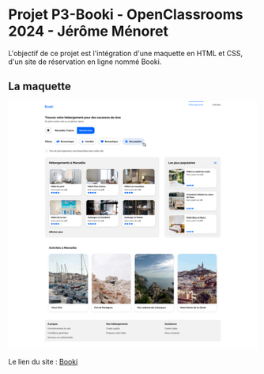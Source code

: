 # Projet P3-Booki - OpenClassrooms 2024 - Jérôme Ménoret

L'objectif de ce projet est l'intégration d'une maquette en HTML et CSS, d'un site de réservation en ligne nommé Booki.

## La maquette

![maquette desktop Booki](./maquette/Large%20Desktop.png)


Le lien du site : [Booki](https://jerome1344.github.io/booki/)



